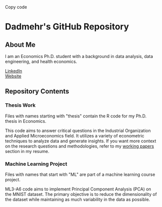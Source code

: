 Copy code
# Dadmehr's GitHub Repository

## About Me
I am an Economics Ph.D. student with a background in data analysis, data engineering, and health economics.

[LinkedIn](linkedin.com/in/dadmehr-didgar)  
[Website](sites.google.com/view/dadmehrdidgar)  

## Repository Contents

### Thesis Work
Files with names starting with "thesis" contain the R code for my Ph.D. thesis in Economics. 

This code aims to answer critical questions in the Industrial Organization and Applied Microeconomics field. It utilizes a variety of econometric techniques to analyze data and generate insights. If you want more context on the research questions and methodologies, refer to my [working papers](#Working-Papers) section in my resume.


### Machine Learning Project
Files with names that start with "ML" are part of a machine learning course project.

ML3-A6 code aims to implement Principal Component Analysis (PCA) on the MNIST dataset. The primary objective is to reduce the dimensionality of the dataset while maintaining as much variability in the data as possible.
